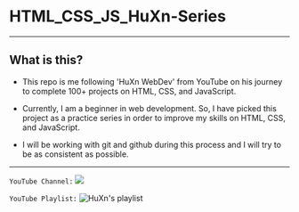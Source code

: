 # HTML_CSS_JS_HuXn-Series

<hr>

## What is this?

- This repo is me following 'HuXn WebDev' from YouTube on his journey to complete 100+ projects on HTML, CSS, and JavaScript.

- Currently, I am a beginner in web development. So, I have picked this project as a practice series in order to improve my skills on HTML, CSS, and JavaScript.

- I will be working with git and github during this process and I will try to be as consistent as possible. 

<hr>

```YouTube Channel:``` 
<img src="01.bg_video\assets\channel.png">

```YouTube Playlist:```
![HuXn's playlist]("/img/playlist.png")

